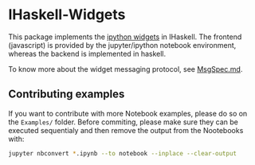 # IHaskell-Widgets

This package implements the [ipython widgets](https://github.com/ipython/ipywidgets) in
IHaskell. The frontend (javascript) is provided by the jupyter/ipython notebook environment, whereas
the backend is implemented in haskell.

To know more about the widget messaging protocol, see [MsgSpec.md](MsgSpec.md).

## Contributing examples
If you want to contribute with more Notebook examples, please do so on the `Examples/`
folder. Before commiting, please make sure they can be executed sequentialy and
then remove the output from the Nootebooks with:

```bash
jupyter nbconvert *.ipynb --to notebook --inplace --clear-output
```